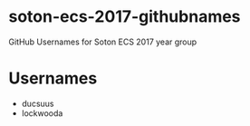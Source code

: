 # soton-ecs-2017-githubnames
GitHub Usernames for Soton ECS 2017 year group

# Usernames

* ducsuus
* lockwooda
